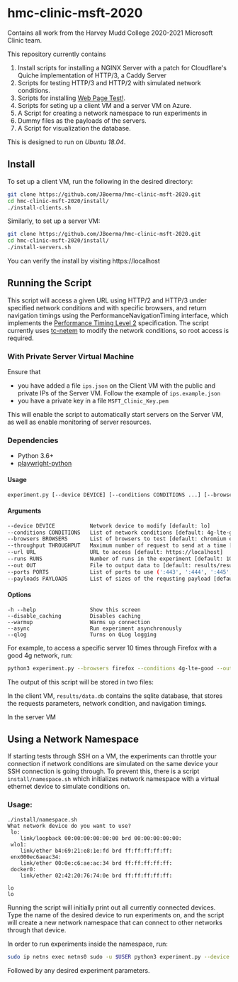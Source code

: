# hmc-clinic-msft-2020
Contains all work from the Harvey Mudd College 2020-2021 Microsoft Clinic team. 

This repository currently contains 
1. Install scripts for installing a NGINX Server with a patch for Cloudflare's Quiche implementation of HTTP/3, a Caddy Server
2. Scripts for testing HTTP/3 and HTTP/2 with simulated network conditions.
3. Scripts for installing [Web Page Test!](https://github.com/WPO-Foundation/webpagetest).
4. Scripts for seting up a client VM and a server VM on Azure.
5. A Script for creating a network namespace to run experiments in
6. Dummy files as the payloads of the servers.
7. A Script for visualization the database.

This is designed to run on *Ubuntu 18.04*.

## Install
To set up a client VM, run the following in the desired directory:

```bash
git clone https://github.com/JBoerma/hmc-clinic-msft-2020.git
cd hmc-clinic-msft-2020/install/
./install-clients.sh
```

Similarly, to set up a server VM:

```bash
git clone https://github.com/JBoerma/hmc-clinic-msft-2020.git
cd hmc-clinic-msft-2020/install/
./install-servers.sh 
```


You can verify the install by visiting https://localhost

## Running the Script
This script will access a given URL using HTTP/2 and HTTP/3 under specified network conditions and with specific browsers, and return navigation timings using the PerformanceNavigationTiming interface, which implements the [Performance Timing Level 2](https://www.w3.org/TR/navigation-timing-2/) specification.
The script currently uses [tc-netem](https://www.man7.org/linux/man-pages/man8/tc-netem.8.html) to modify the network conditions, so root access is required.

### With Private Server Virtual Machine
Ensure that
* you have added a file `ips.json` on the Client VM with the public and private IPs of the Server VM. Follow the example of `ips.example.json`
* you have a private key in a file `MSFT_Clinic_Key.pem`

This will enable the script to automatically start servers on the Server VM,
as well as enable monitoring of server resources.

### Dependencies
* Python 3.6+
* [playwright-python](https://github.com/microsoft/playwright-python)

#### Usage
```bash
experiment.py [--device DEVICE] [--conditions CONDITIONS ...] [--browsers BROWSERS ...] [--url URL] [--runs RUNS] [--out OUT] [--throughput THROUGHPUT] [--payloads PAYLOADS] [--ports PORTS ...] [options]
```

#### Arguments
```bash
--device DEVICE           Network device to modify [default: lo]
--conditions CONDITIONS   List of network conditions [default: 4g-lte-good 3g-unts-good]
--browsers BROWSERS       List of browsers to test [default: chromium edge]
--throughput THROUGHPUT   Maximum number of request to send at a time [default: 1]
--url URL                 URL to access [default: https://localhost]
--runs RUNS               Number of runs in the experiment [default: 100]
--out OUT                 File to output data to [default: results/results.db]
--ports PORTS             List of ports to use (':443', ':444', ':445', ':446') [default: :443]
--payloads PAYLOADS       List of sizes of the requsting payload [default: 100kb 1kb 10kb]
```

#### Options
    -h --help                 Show this screen 
    --disable_caching         Disables caching
    --warmup                  Warms up connection
    --async                   Run experiment asynchronously
    --qlog                    Turns on QLog logging

For example, to access a specific server 10 times through Firefox with a good 4g network, run:

```bash
python3 experiment.py --browsers firefox --conditions 4g-lte-good --out results/data.db --url localhost --runs 10
```

The output of this script will be stored in two files:

In the client VM,
`results/data.db` contains the sqlite database, that stores the requests parameters, network condition, and navigation timings.

In the server VM

## Using a Network Namespace

If starting tests through SSH on a VM, the experiments can throttle your connection if network conditions are simulated on the same device your SSH connection is going through. To prevent this, there is a script `install/namespace.sh` which initializes network namespace with a virtual ethernet device to simulate conditions on.

### Usage:

```
./install/namespace.sh
What network device do you want to use?
 lo:
    link/loopback 00:00:00:00:00:00 brd 00:00:00:00:00:
 wlo1:
    link/ether b4:69:21:e8:1e:fd brd ff:ff:ff:ff:ff:
 enx000ec6aeac34:
    link/ether 00:0e:c6:ae:ac:34 brd ff:ff:ff:ff:ff:
 docker0:
    link/ether 02:42:20:76:74:0e brd ff:ff:ff:ff:ff:

lo
lo
```

Running the script will initially print out all currently connected devices. Type the name of the desired device to run experiments on, and the script will create a new network namespace that can connect to other networks through that device. 

In order to run experiments inside the namespace, run:

```bash
sudo ip netns exec netns0 sudo -u $USER python3 experiment.py --device veth-netns0
```

Followed by any desired experiment parameters.

